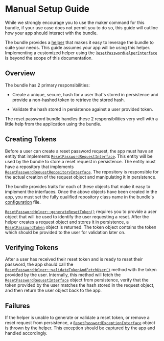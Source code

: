 # Manual Setup Guide

While we strongly encourage you to use the maker command for this bundle, if your use case does not permit you to do so, this guide will outline how your app should interact with the bundle.

The bundle provides a [helper](https://github.com/SymfonyCasts/reset-password-bundle/blob/master/src/ResetPasswordHelper.php) that makes it easy to leverage the bundle to suite your needs. This guide assumes your app will be using this helper. Implementing a customized helper using the [`ResetPasswordHelperInterface`](https://github.com/SymfonyCasts/reset-password-bundle/blob/master/src/ResetPasswordHelperInterface.php) is beyond the scope of this documentation.

## Overview

The bundle has 2 primary responsibilities:
 - Create a unique, secure, hash for a user that's stored in persistence and provide a non-hashed token to retrieve the stored hash.
 
 - Validate the hash stored in persistence against a user provided token.

The reset password bundle handles these 2 responsibilities very well with a little help from the application using the bundle.

## Creating Tokens

Before a user can create a reset password request, the app must have an entity that implements [`ResetPasswordRequestInterface`](https://github.com/SymfonyCasts/reset-password-bundle/blob/master/src/Model/ResetPasswordRequestInterface.php). This entity will be used by the bundle to store a reset request in persistence. The entity must have a repository that implements [`ResetPasswordRequestRepositoryInterface`](https://github.com/SymfonyCasts/reset-password-bundle/blob/master/src/Persistence/ResetPasswordRequestRepositoryInterface.php). The repository is responsible for the actual creation of the request object and manipulating it  in persistence. 

The bundle provides traits for each of these objects that make it easy to implement the interfaces. Once the above objects have been created in the app, you must set the fully qualified repository class name in the bundle's [configuration](https://github.com/SymfonyCasts/reset-password-bundle/wiki/Confguration-Reference) file.

[`ResetPasswordHelper::generateResetToken()`](https://github.com/SymfonyCasts/reset-password-bundle/blob/239266e8ba6b513c053c86ac51feee9adc4e075c/src/ResetPasswordHelper.php#L63) requires you to provide a user object that will be used to identify the user requesting a reset. After the helper creates a request object and stores it in persistence, a [`ResetPassowrdToken`](https://github.com/SymfonyCasts/reset-password-bundle/blob/master/src/Model/ResetPasswordToken.php) object is returned. The token object contains the token which should be provided to the user for validation later on.

## Verifying Tokens

After a user has received their reset token and is ready to reset their password, the app should call the [`ResetPasswordHelper::validateTokenAndFetchUser()`](https://github.com/SymfonyCasts/reset-password-bundle/blob/239266e8ba6b513c053c86ac51feee9adc4e075c/src/ResetPasswordHelper.php#L97) method with the token provided by the user. Internally, this method will fetch the [`ResetPasswordRequestInterface`](https://github.com/SymfonyCasts/reset-password-bundle/blob/master/src/Model/ResetPasswordRequestInterface.php) object from persistence, verify that the token provided by the user matches the hash stored in the request object, and then return the user object back to the app.

## Failures
 
If the helper is unable to generate or validate a reset token, or remove a reset request from persistence, a [`ResetPasswordExceptionInterface`](https://github.com/SymfonyCasts/reset-password-bundle/blob/master/src/Exception/ResetPasswordExceptionInterface.php) object is thrown by the helper. This exception should be captured by the app and handled accordingly.